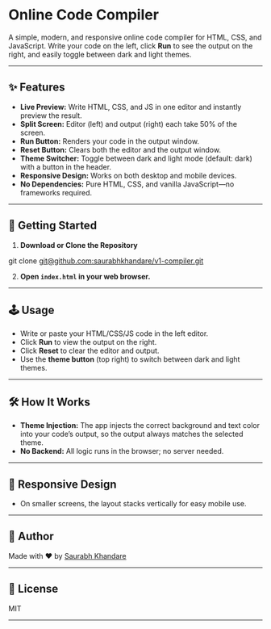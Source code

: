 # Online Code Compiler

A simple, modern, and responsive online code compiler for HTML, CSS, and JavaScript. Write your code on the left, click **Run** to see the output on the right, and easily toggle between dark and light themes.

---

## ✨ Features

- **Live Preview:** Write HTML, CSS, and JS in one editor and instantly preview the result.
- **Split Screen:** Editor (left) and output (right) each take 50% of the screen.
- **Run Button:** Renders your code in the output window.
- **Reset Button:** Clears both the editor and the output window.
- **Theme Switcher:** Toggle between dark and light mode (default: dark) with a button in the header.
- **Responsive Design:** Works on both desktop and mobile devices.
- **No Dependencies:** Pure HTML, CSS, and vanilla JavaScript—no frameworks required.

---

## 🚀 Getting Started

1. **Download or Clone the Repository**

git clone [git@github.com:saurabhkhandare/v1-compiler.git](https://github.com/saurabhkhandare/v1-compiler.git)

2. **Open `index.html` in your web browser.**

---

## 🕹️ Usage

- Write or paste your HTML/CSS/JS code in the left editor.
- Click **Run** to view the output on the right.
- Click **Reset** to clear the editor and output.
- Use the **theme button** (top right) to switch between dark and light themes.

---

## 🛠️ How It Works

- **Theme Injection:** The app injects the correct background and text color into your code’s output, so the output always matches the selected theme.
- **No Backend:** All logic runs in the browser; no server needed.

---

## 📱 Responsive Design

- On smaller screens, the layout stacks vertically for easy mobile use.

---

## 👤 Author

Made with ❤️ by [Saurabh Khandare](https://github.com/saurabhkhandare)

---

## 📄 License

MIT

---
